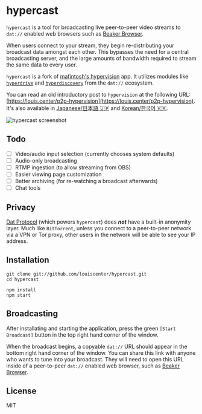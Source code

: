 # hypercast
`hypercast` is a tool for broadcasting live peer-to-peer video streams to `dat://` enabled web browsers such as [Beaker Browser](https://beakerbrowser.com).

When users connect to your stream, they begin re-distributing your broadcast data amongst each other. This bypasses the need for a central broadcasting server, and the large amounts of bandwidth required to stream the same data to every user.

`hypercast` is a fork of [mafintosh's hypervision](https://github.com/mafintosh/hypervision) app. It utilizes modules like [`hyperdrive`](https://github.com/mafintosh/hyperdrive) and [`hyperdiscovery`](https://github.com/karissa/hyperdiscovery) from the `dat://` ecosystem.

You can read an old introductory post to `hypervision` at the following URL: [https://louis.center/p2p-hypervision](https://louis.center/p2p-hypervision). It's also available in [Japanese/日本語 🇯🇵](https://louis.center/p2p-hypervision-jp) and [Korean/한국어 🇰🇷](https://louis.center/p2p-hypervision-kr).

![hypercast screenshot](hypercast.gif)

## Todo
- [ ] Video/audio input selection (currently chooses system defaults)
- [ ] Audio-only broadcasting
- [ ] RTMP ingestion (to allow streaming from OBS)
- [ ] Easier viewing page customization
- [ ] Better archiving (for re-watching a broadcast afterwards)
- [ ] Chat tools

## Privacy
[Dat Protocol](https://datproject.org/) (which powers `hypercast`) does __*not*__ have a built-in anonymity layer. Much like `BitTorrent`, unless you connect to a peer-to-peer network via a VPN or Tor proxy, other users in the network will be able to see your IP address.

## Installation
```
git clone git://github.com/louiscenter/hypercast.git
cd hypercast

npm install
npm start
```

## Broadcasting
After installating and starting the application, press the green `[Start Broadcast]` button in the top right hand corner of the window.

When the broadcast begins, a copyable `dat://` URL should appear in the bottom right hand corner of the window. You can share this link with anyone who wants to tune into your broadcast. They will need to open this URL inside of a peer-to-peer `dat://` enabled web browser, such as [Beaker Browser](https://beakerbrowser.com).

## License
MIT
